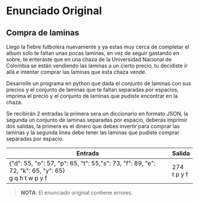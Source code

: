 # Enunciado Original

## Compra de laminas

Llego la fiebre futbolera nuevamente y ya estas muy cerca de completar el album
solo te faltan unas pocas laminas, en vez de seguir gastando en sobre, te
enteraste que en una chaza de la Universidad Nacional de Colombia se están
vendiendo las laminas a un cierto precio, tu decidiste ir allá e intentar
comprar las laminas que esta chaza vende.

Desarrolle un programa en python que dada el conjunto de laminas con sus precios
y el conjunto de laminas que te faltan separadas por espacios, imprima el precio
y el conjunto de laminas que pudiste encontrar en la chaza.

Se recibirán 2 entradas la primera sera un diccionario en formato JSON, la segunda
un conjunto de laminas separadas por espacio, deberás imprimir dos salidas, la
primera es el dinero que debes invertir para comprar las laminas y la segunda
linea debe tener las laminas que pudiste comprar separadas por espacio.

|Entrada                                                                                            |Salida        |
|---------------------------------------------------------------------------------------------------|--------------|
|{"d": 55, "o": 57, "p": 65, "t": 55,"s": 73, "f": 89, "e": 72, "k": 65, "y": 65}<br>g q h t w p y f|274<br>t p y f|

> __**NOTA**__: El enunciado original contiene errores.
